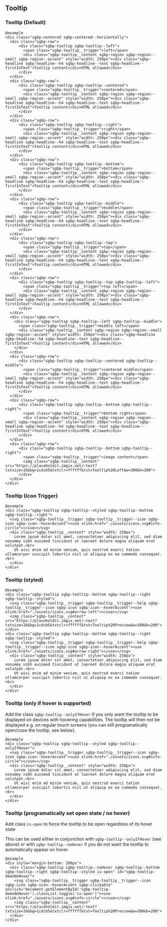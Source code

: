 ## Tooltip

### Tooltip (Default)

    @example
    <div class="sgbp-centered sgbp-centered--horizontally">
      <div class="sgbp-row">
          <div class="sgbp-tooltip sgbp-tooltip--left">
            <span class="sgbp-tooltip__trigger">left</span>
            <div class="sgbp-tooltip__content sgbp-region sgbp-region--small sgbp-region--accent" style="width: 250px"><div class="sgbp-headline sgbp-headline--h4 sgbp-headline--text sgbp-headline--firstInText">Tooltip content</div>HTML allowed</div>
          </div>
      </div>
      <div class="sgbp-row">
          <div class="sgbp-tooltip sgbp-tooltip--centered">
            <span class="sgbp-tooltip__trigger">centered</span>
            <div class="sgbp-tooltip__content sgbp-region sgbp-region--small sgbp-region--accent" style="width: 250px"><div class="sgbp-headline sgbp-headline--h4 sgbp-headline--text sgbp-headline--firstInText">Tooltip content</div>HTML allowed</div>
          </div>
      </div>
      <div class="sgbp-row">
          <div class="sgbp-tooltip sgbp-tooltip--right">
            <span class="sgbp-tooltip__trigger">right</span>
            <div class="sgbp-tooltip__content sgbp-region sgbp-region--small sgbp-region--accent" style="width: 250px"><div class="sgbp-headline sgbp-headline--h4 sgbp-headline--text sgbp-headline--firstInText">Tooltip content</div>HTML allowed</div>
          </div>
      </div>
      <div class="sgbp-row">
          <div class="sgbp-tooltip sgbp-tooltip--bottom">
            <span class="sgbp-tooltip__trigger">bottom</span>
            <div class="sgbp-tooltip__content sgbp-region sgbp-region--small sgbp-region--accent" style="width: 250px"><div class="sgbp-headline sgbp-headline--h4 sgbp-headline--text sgbp-headline--firstInText">Tooltip content</div>HTML allowed</div>
          </div>
      </div>
      <div class="sgbp-row">
          <div class="sgbp-tooltip sgbp-tooltip--middle">
            <span class="sgbp-tooltip__trigger">middle</span>
            <div class="sgbp-tooltip__content sgbp-region sgbp-region--small sgbp-region--accent" style="width: 250px"><div class="sgbp-headline sgbp-headline--h4 sgbp-headline--text sgbp-headline--firstInText">Tooltip content</div>HTML allowed</div>
          </div>
      </div>
      <div class="sgbp-row">
          <div class="sgbp-tooltip sgbp-tooltip--top">
            <span class="sgbp-tooltip__trigger">top</span>
            <div class="sgbp-tooltip__content sgbp-region sgbp-region--small sgbp-region--accent" style="width: 250px"><div class="sgbp-headline sgbp-headline--h4 sgbp-headline--text sgbp-headline--firstInText">Tooltip content</div>HTML allowed</div>
          </div>
      </div>
      <div class="sgbp-row">
          <div class="sgbp-tooltip sgbp-tooltip--top sgbp-tooltip--left">
            <span class="sgbp-tooltip__trigger">top left</span>
            <div class="sgbp-tooltip__content sgbp-region sgbp-region--small sgbp-region--accent" style="width: 250px"><div class="sgbp-headline sgbp-headline--h4 sgbp-headline--text sgbp-headline--firstInText">Tooltip content</div>HTML allowed</div>
          </div>
      </div>
      <div class="sgbp-row">
        <div class="sgbp-tooltip sgbp-tooltip--left sgbp-tooltip--middle">
          <span class="sgbp-tooltip__trigger">middle left</span>
          <div class="sgbp-tooltip__content sgbp-region sgbp-region--small sgbp-region--accent" style="width: 250px"><div class="sgbp-headline sgbp-headline--h4 sgbp-headline--text sgbp-headline--firstInText">Tooltip content</div>HTML allowed</div>
        </div>
      </div>
      <div class="sgbp-row">
          <div class="sgbp-tooltip sgbp-tooltip--centered sgbp-tooltip--middle">
            <span class="sgbp-tooltip__trigger">centered middle</span>
            <div class="sgbp-tooltip__content sgbp-region sgbp-region--small sgbp-region--accent" style="width: 250px"><div class="sgbp-headline sgbp-headline--h4 sgbp-headline--text sgbp-headline--firstInText">Tooltip content</div>HTML allowed</div>
          </div>
      </div>
      <div class="sgbp-row">
          <div class="sgbp-tooltip sgbp-tooltip--bottom sgbp-tooltip--right">
            <span class="sgbp-tooltip__trigger">bottom right</span>
            <div class="sgbp-tooltip__content sgbp-region sgbp-region--small sgbp-region--accent" style="width: 250px"><div class="sgbp-headline sgbp-headline--h4 sgbp-headline--text sgbp-headline--firstInText">Tooltip content</div>HTML allowed</div>
          </div>
      </div>
      <div class="sgbp-row">
          <div class="sgbp-tooltip sgbp-tooltip--bottom sgbp-tooltip--right">
            <span class="sgbp-tooltip__trigger">image content</span>
            <img class="sgbp-tooltip__content" src="https://placeholdit.imgix.net/~text?txtsize=16&bg=1cdcb5&txtclr=ffffff&txt=Tooltip%20Left&w=300&h=200">
          </div>
      </div>
    </div>

### Tooltip (Icon Trigger)

    @example
    <div class="sgbp-tooltip sgbp-tooltip--styled sgbp-tooltip--bottom sgbp-tooltip--right">
      <svg class="sgbp-tooltip__trigger sgbp-tooltip__trigger--icon sgbp-icon sgbp-icon--hoverAccent"><use xlink:href="./assets/icons.svg#info-circle"></use></svg>
      <div class="sgbp-tooltip__content" style="width: 250px">
        Lorem ipsum dolor sit amet, consectetuer adipiscing elit, sed diam nonummy nibh euismod tincidunt ut laoreet dolore magna aliquam erat volutpat.<br>
        Ut wisi enim ad minim veniam, quis nostrud exerci tation ullamcorper suscipit lobortis nisl ut aliquip ex ea commodo consequat.<br>
      </div>
    </div>

### Tooltip (styled)

    @example
    <div class="sgbp-tooltip sgbp-tooltip--bottom sgbp-tooltip--right sgbp-tooltip--styled">
      <svg class="sgbp-tooltip__trigger sgbp-tooltip__trigger--help sgbp-tooltip__trigger--icon sgbp-icon sgbp-icon--hoverAccent"><use xlink:href="./assets/icons.svg#arrow-left"></use></svg>
      <img class="sgbp-tooltip__content" src="https://placeholdit.imgix.net/~text?txtsize=16&bg=1cdcb5&txtclr=ffffff&txt=Tooltip%20Preview&w=300&h=200">
    </div>
    <div class="sgbp-tooltip sgbp-tooltip--bottom sgbp-tooltip--right sgbp-tooltip--styled">
      <svg class="sgbp-tooltip__trigger sgbp-tooltip__trigger--help sgbp-tooltip__trigger--icon sgbp-icon sgbp-icon--hoverAccent"><use xlink:href="./assets/icons.svg#arrow-right"></use></svg>
      <div class="sgbp-tooltip__content" style="width: 250px">
        Lorem ipsum dolor sit amet, consectetuer adipiscing elit, sed diam nonummy nibh euismod tincidunt ut laoreet dolore magna aliquam erat volutpat.<br>
        Ut wisi enim ad minim veniam, quis nostrud exerci tation ullamcorper suscipit lobortis nisl ut aliquip ex ea commodo consequat.<br>
      </div>
    </div>

### Tooltip (only if hover is supported)

Add the class `sgbp-tooltip--onlyIfHover` if you only want the tooltip to be displayed on devices with hovering capabilities.
The tooltip will then not be displayed e.g. on regular touch screens (you can still programatically open/cose the tooltip, see below).

    @example
    <div class="sgbp-tooltip sgbp-tooltip--styled sgbp-tooltip--onlyIfHover">
      <svg class="sgbp-tooltip__trigger sgbp-tooltip__trigger--icon sgbp-icon sgbp-icon--hoverAccent"><use xlink:href="./assets/icons.svg#info-circle"></use></svg>
      <div class="sgbp-tooltip__content" style="width: 250px">
        Lorem ipsum dolor sit amet, consectetuer adipiscing elit, sed diam nonummy nibh euismod tincidunt ut laoreet dolore magna aliquam erat volutpat.<br>
        Ut wisi enim ad minim veniam, quis nostrud exerci tation ullamcorper suscipit lobortis nisl ut aliquip ex ea commodo consequat.<br>
      </div>
    </div>

### Tooltip (programatically set open state / no hover)

Add class `is-open` to force the tooltip to be open regardless of its hover state

This can be used either in conjunction with `sgbp-tooltip--onlyIfHover` (see above) or with `sgbp-tooltip--noHover` if you do not want the tooltip to automatically appear on hover.

    @example
    <div style="margin-bottom: 280px">
      <div class="sgbp-tooltip sgbp-tooltip--noHover sgbp-tooltip--bottom sgbp-tooltip--right sgbp-tooltip--styled is-open" id="sgbp-tooltip-demoNoHover">
        <svg class="sgbp-tooltip__trigger sgbp-tooltip__trigger--icon sgbp-icon sgbp-icon--hoverAccent sgbp-clickable" onclick="document.getElementById('sgbp-tooltip-demoNoHover').classList.toggle('is-open')"><use xlink:href="./assets/icons.svg#info-circle"></use></svg>
        <img class="sgbp-tooltip__content" src="https://placeholdit.imgix.net/~text?txtsize=16&bg=1cdcb5&txtclr=ffffff&txt=Tooltip%20Preview&w=300&h=200">
      </div>
    </div>
